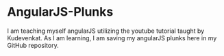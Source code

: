 # AngularJS-Plunks

I am teaching myself angularJS utilizing the youtube tutorial taught by Kudevenkat.  As I am learning, I am saving my angularJS plunks here in my GitHub repository.
